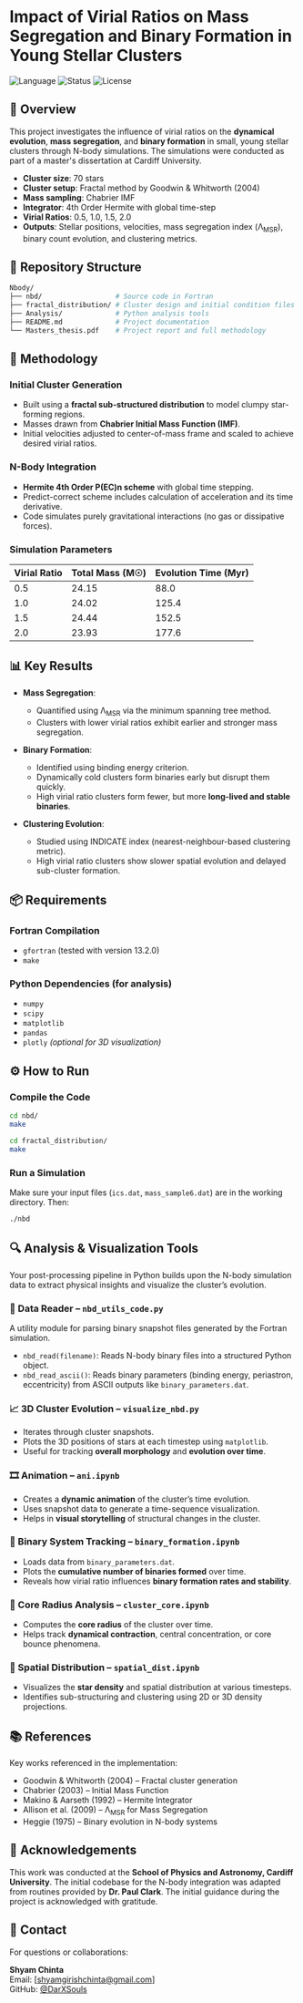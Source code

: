 # Impact of Virial Ratios on Mass Segregation and Binary Formation in Young Stellar Clusters

![Language](https://img.shields.io/badge/language-Fortran-blue.svg)
![Status](https://img.shields.io/badge/status-Completed-green.svg)
![License](https://img.shields.io/badge/license-MIT-blue)

## 🌌 Overview

This project investigates the influence of virial ratios on the **dynamical evolution**, **mass segregation**, and **binary formation** in small, young stellar clusters through N-body simulations. The simulations were conducted as part of a master's dissertation at Cardiff University.

- **Cluster size**: 70 stars  
- **Cluster setup**: Fractal method by Goodwin & Whitworth (2004)  
- **Mass sampling**: Chabrier IMF  
- **Integrator**: 4th Order Hermite with global time-step  
- **Virial Ratios**: 0.5, 1.0, 1.5, 2.0  
- **Outputs**: Stellar positions, velocities, mass segregation index (Λ<sub>MSR</sub>), binary count evolution, and clustering metrics.

## 📂 Repository Structure

```bash
Nbody/
├── nbd/                  # Source code in Fortran
├── fractal_distribution/ # Cluster design and initial condition files
├── Analysis/             # Python analysis tools
├── README.md             # Project documentation
└── Masters_thesis.pdf    # Project report and full methodology
```

## 🧪 Methodology

### Initial Cluster Generation
- Built using a **fractal sub-structured distribution** to model clumpy star-forming regions.
- Masses drawn from **Chabrier Initial Mass Function (IMF)**.
- Initial velocities adjusted to center-of-mass frame and scaled to achieve desired virial ratios.

### N-Body Integration
- **Hermite 4th Order P(EC)n scheme** with global time stepping.
- Predict-correct scheme includes calculation of acceleration and its time derivative.
- Code simulates purely gravitational interactions (no gas or dissipative forces).

### Simulation Parameters
| Virial Ratio | Total Mass (M☉) | Evolution Time (Myr) |
|--------------|------------------|-----------------------|
| 0.5          | 24.15            | 88.0                  |
| 1.0          | 24.02            | 125.4                 |
| 1.5          | 24.44            | 152.5                 |
| 2.0          | 23.93            | 177.6                 |

## 📊 Key Results

- **Mass Segregation**:  
  - Quantified using Λ<sub>MSR</sub> via the minimum spanning tree method.
  - Clusters with lower virial ratios exhibit earlier and stronger mass segregation.

- **Binary Formation**:  
  - Identified using binding energy criterion.
  - Dynamically cold clusters form binaries early but disrupt them quickly.
  - High virial ratio clusters form fewer, but more **long-lived and stable binaries**.

- **Clustering Evolution**:  
  - Studied using INDICATE index (nearest-neighbour-based clustering metric).
  - High virial ratio clusters show slower spatial evolution and delayed sub-cluster formation.

## 📦 Requirements

### Fortran Compilation
- `gfortran` (tested with version 13.2.0)
- `make`

### Python Dependencies (for analysis)
- `numpy`
- `scipy`
- `matplotlib`
- `pandas`
- `plotly` *(optional for 3D visualization)*


## ⚙️ How to Run

### Compile the Code
```bash
cd nbd/
make
```
```bash
cd fractal_distribution/
make
```

### Run a Simulation
Make sure your input files (`ics.dat`, `mass_sample6.dat`) are in the working directory. Then:
```bash
./nbd
```


## 🔍 Analysis & Visualization Tools

Your post-processing pipeline in Python builds upon the N-body simulation data to extract physical insights and visualize the cluster’s evolution.

### 🧠 Data Reader – `nbd_utils_code.py`
A utility module for parsing binary snapshot files generated by the Fortran simulation.

- `nbd_read(filename)`: Reads N-body binary files into a structured Python object.
- `nbd_read_ascii()`: Reads binary parameters (binding energy, periastron, eccentricity) from ASCII outputs like `binary_parameters.dat`.

### 📈 3D Cluster Evolution – `visualize_nbd.py`
- Iterates through cluster snapshots.
- Plots the 3D positions of stars at each timestep using `matplotlib`.
- Useful for tracking **overall morphology** and **evolution over time**.

### 🎞️ Animation – `ani.ipynb`
- Creates a **dynamic animation** of the cluster’s time evolution.
- Uses snapshot data to generate a time-sequence visualization.
- Helps in **visual storytelling** of structural changes in the cluster.

### 🔄 Binary System Tracking – `binary_formation.ipynb`
- Loads data from `binary_parameters.dat`.
- Plots the **cumulative number of binaries formed** over time.
- Reveals how virial ratio influences **binary formation rates and stability**.

### 🌌 Core Radius Analysis – `cluster_core.ipynb`
- Computes the **core radius** of the cluster over time.
- Helps track **dynamical contraction**, central concentration, or core bounce phenomena.

### 📍 Spatial Distribution – `spatial_dist.ipynb`
- Visualizes the **star density** and spatial distribution at various timesteps.
- Identifies sub-structuring and clustering using 2D or 3D density projections.

## 📚 References

Key works referenced in the implementation:

- Goodwin & Whitworth (2004) – Fractal cluster generation
- Chabrier (2003) – Initial Mass Function
- Makino & Aarseth (1992) – Hermite Integrator
- Allison et al. (2009) – Λ<sub>MSR</sub> for Mass Segregation
- Heggie (1975) – Binary evolution in N-body systems

## 🙏 Acknowledgements

This work was conducted at the **School of Physics and Astronomy, Cardiff University**. The initial codebase for the N-body integration was adapted from routines provided by **Dr. Paul Clark**. The initial guidance during the project is acknowledged with gratitude.



## 🔭 Contact

For questions or collaborations:

**Shyam Chinta**  
Email: [shyamgirishchinta@gmail.com]  
GitHub: [@DarXSouls](https://github.com/DarXSouls)
